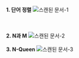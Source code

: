 <strong>1. 단어 정렬</strong>
![스캔된 문서-1](https://user-images.githubusercontent.com/50469773/152777791-be6a7933-7065-451e-b4cf-7aa768f6540c.jpg)</br></br>
</br></br>
<strong>2. N과 M</strong>
![스캔된 문서-2](https://user-images.githubusercontent.com/50469773/152777797-1d740ff3-0ae6-4099-bb48-cb65889ec503.png)</br></br>
<strong>3. N-Queen</strong>
![스캔된 문서-3](https://user-images.githubusercontent.com/50469773/152777804-011f6aa1-10fe-46bc-870d-10955ff22ee5.png)
